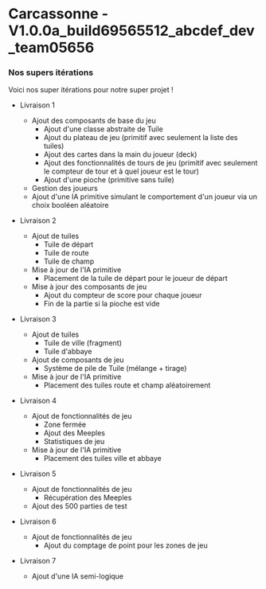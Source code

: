 # Carcassonne - V1.0.0a_build69565512_abcdef_dev_team05656
### Nos supers itérations

Voici nos super itérations pour notre super projet !

- Livraison 1
  - Ajout des composants de base du jeu
    - Ajout d'une classe abstraite de Tuile
    - Ajout du plateau de jeu (primitif avec seulement la liste des tuiles)
    - Ajout des cartes dans la main du joueur (deck)
    - Ajout des fonctionnalités de tours de jeu (primitif avec seulement le compteur de tour et à quel joueur est le tour)
    - Ajout d'une pioche (primitive sans tuile)
  - Gestion des joueurs
  - Ajout d'une IA primitive simulant le comportement d'un joueur via un choix booléen aléatoire

- Livraison 2
  - Ajout de tuiles
    - Tuile de départ
    - Tuile de route
    - Tuile de champ
  - Mise à jour de l'IA primitive
    - Placement de la tuile de départ pour le joueur de départ
  - Mise à jour des composants de jeu
    - Ajout du compteur de score pour chaque joueur
    - Fin de la partie si la pioche est vide

- Livraison 3
  - Ajout de tuiles
    - Tuile de ville (fragment)
    - Tuile d'abbaye
  - Ajout de composants de jeu
    - Système de pile de Tuile (mélange + tirage)
  - Mise à jour de l'IA  primitive
    - Placement des tuiles route et champ aléatoirement
 
 - Livraison 4
   - Ajout de fonctionnalités de jeu
     - Zone fermée
     - Ajout des Meeples
     - Statistiques de jeu
    - Mise à jour de l'IA primitive
      - Placement des tuiles ville et abbaye

  - Livraison 5
    - Ajout de fonctionnalités de jeu
      - Récupération des Meeples
    - Ajout des 500 parties de test
 
  - Livraison 6
    - Ajout de fonctionnalités de jeu
      - Ajout du comptage de point pour les zones de jeu

  - Livraison 7
    - Ajout d'une IA semi-logique
